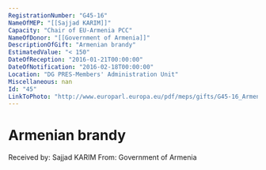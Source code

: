 ```yaml
---
RegistrationNumber: "G45-16"
NameOfMEP: "[[Sajjad KARIM]]"
Capacity: "Chair of EU-Armenia PCC"
NameOfDonor: "[[Government of Armenia]]"
DescriptionOfGift: "Armenian brandy"
EstimatedValue: "< 150"
DateOfReception: "2016-01-21T00:00:00"
DateOfNotification: "2016-02-18T00:00:00"
Location: "DG PRES-Members' Administration Unit"
Miscellaneous: nan
Id: "45"
LinkToPhoto: "http://www.europarl.europa.eu/pdf/meps/gifts/G45-16_Armenian_brandy.jpg#"
---
```


# Armenian brandy

Received by: Sajjad KARIM
From: Government of Armenia
